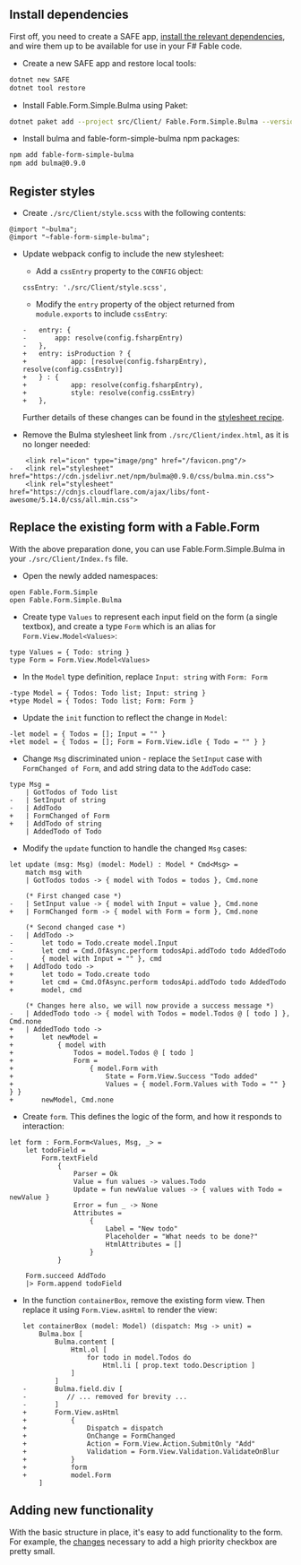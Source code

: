 ## Install dependencies

First off, you need to create a SAFE app, [install the relevant dependencies](https://mangelmaxime.github.io/Fable.Form/Fable.Form.Simple.Bulma/installation.html), and wire them up to be available for use in your F# Fable code.

- Create a new SAFE app and restore local tools:
```sh
dotnet new SAFE
dotnet tool restore
```

- Install Fable.Form.Simple.Bulma using Paket:
```sh
dotnet paket add --project src/Client/ Fable.Form.Simple.Bulma --version 3.0.0
```

- Install bulma and fable-form-simple-bulma npm packages:

```sh
npm add fable-form-simple-bulma
npm add bulma@0.9.0
```

## Register styles

- Create `./src/Client/style.scss` with the following contents:
``` { .scss title="style.scss" }
@import "~bulma";
@import "~fable-form-simple-bulma";
```

- Update webpack config to include the new stylesheet:

    - Add a `cssEntry` property to the `CONFIG` object:
    ```{ .js title="webpack.config.js" }
    cssEntry: './src/Client/style.scss',
    ```

    - Modify the `entry` property of the object returned from `module.exports` to include `cssEntry`:
    ```{ .diff title="webpack.config.js" }
    -   entry: {
    -       app: resolve(config.fsharpEntry)
    -   },
    +   entry: isProduction ? {
    +           app: [resolve(config.fsharpEntry), resolve(config.cssEntry)]
    +   } : {
    +           app: resolve(config.fsharpEntry),
    +           style: resolve(config.cssEntry)
    +   },
    ```
    Further details of these changes can be found in the [stylesheet recipe](/docs/recipes/ui/add-style/).

- Remove the Bulma stylesheet link from `./src/Client/index.html`, as it is no longer needed:
``` { .diff title="index.html" }
    <link rel="icon" type="image/png" href="/favicon.png"/>
-   <link rel="stylesheet" href="https://cdn.jsdelivr.net/npm/bulma@0.9.0/css/bulma.min.css">
    <link rel="stylesheet" href="https://cdnjs.cloudflare.com/ajax/libs/font-awesome/5.14.0/css/all.min.css">
```

## Replace the existing form with a Fable.Form

With the above preparation done, you can use Fable.Form.Simple.Bulma in your `./src/Client/Index.fs` file.

- Open the newly added namespaces:
``` { .fsharp title="Index.fs" }
open Fable.Form.Simple
open Fable.Form.Simple.Bulma
```

- Create type `Values` to represent each input field on the form (a single textbox), and create a type `Form` which is an alias for `Form.View.Model<Values>`:
``` { .fsharp title="Index.fs" }
type Values = { Todo: string }
type Form = Form.View.Model<Values>
```

- In the `Model` type definition, replace `Input: string` with `Form: Form`  
```  { .diff title="Index.fs" }
-type Model = { Todos: Todo list; Input: string }
+type Model = { Todos: Todo list; Form: Form }
```

- Update the `init` function to reflect the change in `Model`:
```  { .diff title="Index.fs" }
-let model = { Todos = []; Input = "" }
+let model = { Todos = []; Form = Form.View.idle { Todo = "" } }
```

- Change `Msg` discriminated union - replace the `SetInput` case with `FormChanged of Form`, and add string data to the `AddTodo` case:
``` { .diff title="Index.fs" }
type Msg =
    | GotTodos of Todo list
-   | SetInput of string
-   | AddTodo
+   | FormChanged of Form
+   | AddTodo of string
    | AddedTodo of Todo
```

- Modify the `update` function to handle the changed `Msg` cases:
``` { .diff title="Index.fs" }
let update (msg: Msg) (model: Model) : Model * Cmd<Msg> =
    match msg with
    | GotTodos todos -> { model with Todos = todos }, Cmd.none

    (* First changed case *)
-   | SetInput value -> { model with Input = value }, Cmd.none
+   | FormChanged form -> { model with Form = form }, Cmd.none

    (* Second changed case *)
-   | AddTodo ->
-       let todo = Todo.create model.Input
-       let cmd = Cmd.OfAsync.perform todosApi.addTodo todo AddedTodo
-       { model with Input = "" }, cmd
+   | AddTodo todo ->
+       let todo = Todo.create todo
+       let cmd = Cmd.OfAsync.perform todosApi.addTodo todo AddedTodo
+       model, cmd

    (* Changes here also, we will now provide a success message *)
-   | AddedTodo todo -> { model with Todos = model.Todos @ [ todo ] }, Cmd.none
+   | AddedTodo todo ->
+       let newModel =
+           { model with
+               Todos = model.Todos @ [ todo ]
+               Form =
+                   { model.Form with
+                       State = Form.View.Success "Todo added"
+                       Values = { model.Form.Values with Todo = "" } } }
+       newModel, Cmd.none
```

- Create `form`. This defines the logic of the form, and how it responds to interaction:
``` { .fsharp title="Index.fs" }
let form : Form.Form<Values, Msg, _> =
    let todoField =
        Form.textField
            {
                Parser = Ok
                Value = fun values -> values.Todo
                Update = fun newValue values -> { values with Todo = newValue }
                Error = fun _ -> None
                Attributes =
                    {
                        Label = "New todo"
                        Placeholder = "What needs to be done?"
                        HtmlAttributes = []
                    }
            }

    Form.succeed AddTodo
    |> Form.append todoField
```

- In the function `containerBox`, remove the existing form view. Then replace it using `Form.View.asHtml` to render the view:
    ```  { .diff title="Index.fs" }
    let containerBox (model: Model) (dispatch: Msg -> unit) =
        Bulma.box [
            Bulma.content [
                Html.ol [
                    for todo in model.Todos do
                        Html.li [ prop.text todo.Description ]
                ]
            ]
    -       Bulma.field.div [
    -          // ... removed for brevity ...
    -       ]
    +       Form.View.asHtml
    +           {
    +               Dispatch = dispatch
    +               OnChange = FormChanged
    +               Action = Form.View.Action.SubmitOnly "Add"
    +               Validation = Form.View.Validation.ValidateOnBlur
    +           }
    +           form
    +           model.Form
        ]
    ```


## Adding new functionality

With the basic structure in place, it's easy to add functionality to the form. For example, the [changes](https://github.com/CompositionalIT/safe-fable-form/commit/6342ee8f4abcfeed6dd5066718e6845e6e2174d0) necessary to add a high priority checkbox are pretty small.
